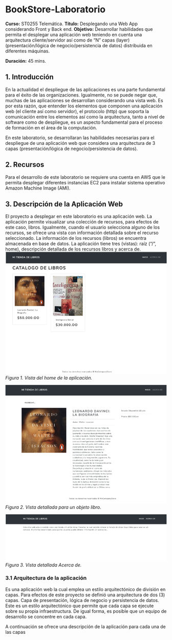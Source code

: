 # BookStore-Laboratorio

**Curso:** ST0255 Telemática. 
**Título:** Desplegando una Web App considerando Front y Back end. 
**Objetivo:** Desarrollar habilidades que permita el desplegar una aplicación web teniendo en cuenta una arquitectura cliente/servidor así como de “N” capas (layer) (presentación/lógica de negocio/persistencia de datos) distribuida en diferentes máquinas.  

**Duración:** 45 mins.

## 1. Introducción
En la actualidad el despliegue de las aplicaciones es una parte fundamental para el éxito de las organizaciones. Igualmente, no se puede negar que, muchas de las aplicaciones se desarrollan considerando una vista web.  Es por esta razón, que entender los elementos que componen una aplicación web (el cliente así como servidor), el protocolo (http) que soporta la comunicación entre los elementos así como la arquitectura, tanto a nivel de software como de despliegue, es un aspecto fundamental para el proceso de formación en el área de la computación. 

En este laboratorio, se desarrollaran las habilidades necesarias para el despliegue de una aplicación web que considera una arquitectura de 3 capas (presentación/lógica de negocio/persistencia de datos). 

## 2. Recursos
Para el desarrollo de este laboratorio se requiere una cuenta en AWS que le permita desplegar diferentes instancias EC2 para instalar sistema operativo Amazon Machine Image (AMI). 

## 3. Descripción de la Aplicación Web
El proyecto a desplegar en este laboratorio es una aplicación web. La aplicación permite visualizar una colección de recursos, para efectos de este caso, libros. Igualmente, cuando el usuario selecciona alguno de los recursos, se ofrece una vista con información detallada sobre el recurso seleccionado. La información de los recursos (libros) se encuentra almacenada en base de datos. La aplicación tiene tres (vistas): raíz (“/”, home), descripción  detallada de los recursos libros y acerca de. 
![Figura 1](https://github.com/clopezr9/BookStore-Lab/blob/main/Imagenes-Bookstore/Figura1.png) <br />
*Figura 1. Vista del home de la aplicación.* <br />

![Figura 2](https://github.com/clopezr9/BookStore-Lab/blob/main/Imagenes-Bookstore/Figura2.png) <br />
*Figura 2. Vista detallada para un objeto libro.* <br />

![Figura 3](https://github.com/clopezr9/BookStore-Lab/blob/main/Imagenes-Bookstore/Figura3.png) <br />
*Figura 3. Vista detallada Acerca de.* <br />

### 3.1 Arquitectura de la aplicación
Es una aplicación web la cual emplea un estilo arquitectónico de división en capas. Para efectos de este proyecto se definió una arquitectura de dos (3) capas. Capa de presentación, lógica de negocio y persistencia de datos. Este es un estilo arquitectónico que permite que cada capa se ejecute sobre su propia infraestructura. De igual forma, es posible que un equipo de desarrollo se concentre en cada capa. 

A continuación se ofrece una descripción de la aplicación para cada una de las capas   
